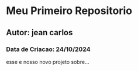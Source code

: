 # Meu Primeiro Repositorio
## Autor: jean carlos
### Data de Criacao: 24/10/2024
esse e nosso novo projeto sobre...
